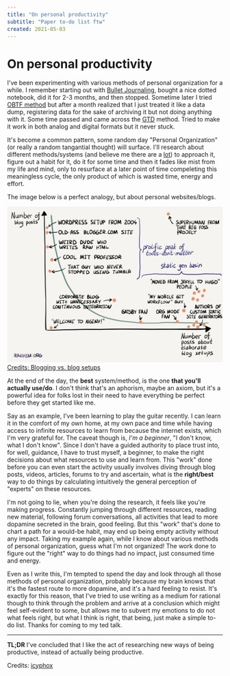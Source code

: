```yaml
---
title: "On personal productivity"
subtitle: "Paper to-do list ftw"
created: 2021-05-03
---
```


# On personal productivity

I've been experimenting with various methods of personal organization
for a while. I remember starting out with [Bullet
Journaling](https://bulletjournal.com/), bought a nice dotted notebook,
did it for 2-3 months, and then stopped. Sometime later I tried [OBTF
method](https://jeffhuang.com/productivity_text_file/) but after a month
realized that I just treated it like a data dump, registering data for
the sake of archiving it but not doing anything with it. Some time
passed and came across the [GTD](https://hamberg.no/gtd) method. Tried
to make it work in both analog and digital formats but it never stuck.

It's become a common pattern, some random day "Personal Organization"
(or really a random tangantial thought) will surface. I'll research
about different methods/systems (and believe me there are a
[lot](https://blog.doist.com/personal-productivity-methods/#getting-things-done"))
to approach it, figure out a habit for it, do it for some time and then
it fades like mist from my life and mind, only to resurface at a later
point of time compeleting this meaningless cycle, the only product of
which is wasted time, energy and effort.

The image below is a perfect analogy, but about personal websites/blogs.

![](./static/images/blogging.jpg)
[Credits: Blogging vs. blog setups](https://rakhim.org/honestly-undefined/19/)

At the end of the day, the **best** system/method, is the one **that
you'll actually use/do**. I don't think that's an aphorism, maybe an
axiom, but it's a powerful idea for folks lost in their need to have
everything be perfect before they get started like me.

Say as an example, I've been learning to play the guitar recently. I can
learn it in the comfort of my own home, at my own pace and time while
having access to infinite resources to learn from because the internet
exists, which I'm very grateful for. The caveat though is, _I'm a
beginner_, "I don't know, what I don't know". Since I don't have a
guided authority to place trust into, for well, guidance, I have to
trust myself, a beginner, to make the right decisions about what
resources to use and learn from. This "work" done before you can even
start the activity usually involves diving through blog posts, videos,
articles, forums to try and ascertain, what is the **right/best** way to
do things by calculating intuitively the general perception of "experts"
on these resources.

I'm not going to lie, when you're doing the research, it feels like
you're making progress. Constantly jumping through different resources,
reading new material, following forum conversations, all activities that
lead to more dopamine secreted in the brain, good feeling. But this
"work" that's done to chart a path for a would-be habit, may end up
being empty activity without any impact. Taking my example again, while
I know about various methods of personal organization, guess what I'm
not organized! The work done to figure out the "right" way to do things
had no impact, just consumed time and energy.

Even as I write this, I'm tempted to spend the day and look through all
those methods of personal organization, probably because my brain knows
that it's the fastest route to more dopamine, and it's a hard feeling to
resist. It's exactly for this reason, that I've tried to use writing as
a medium for rational though to think through the problem and arrive at
a conclusion which might feel self-evident to some, but allows me to
subvert my emotions to do not what feels right, but what I think is
right, that being, just make a simple to-do list. Thanks for coming to
my ted talk.

---

**TL;DR** I've concluded that I like the act of researching new ways of
being productive, instead of actually being productive.

Credits: [icyphox](https://icyphox.sh/)
